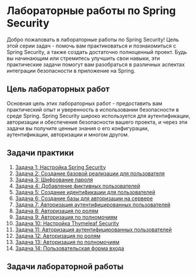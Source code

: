 # Лабораторные работы по Spring Security

Добро пожаловать в лабораторные работы по Spring Security! Цель этой серии задач - помочь вам практиковаться и познакомиться с Spring Security, а также создать достаточно полноценный проект. Будь вы начинающим или стремитесь улучшить свои навыки, эти практические задачи помогут вам разобраться в различных аспектах интеграции безопасности в приложение на Spring.

## Цель лабораторных работ

Основная цель этих лабораторных работ - предоставить вам практический опыт и уверенность в использовании безопасности в среде Spring. Spring Security широко используется для аутентификации, авторизации и обеспечения безопасности вашего проекта, и через эти задачи вы получите ценные знания о его конфигурации, аутентификации, авторизации и многом другом.

## Задачи практики <a name="practice-tasks"></a>

1. [Задача 1: Настройка Spring Security](practice/configure-spring-security.md)
2. [Задача 2: Создание базовой реализации для пользователя](practice/base-implementation-user.md)
3. [Задача 3: Шифрование пароля](practice/password-encryption.md)
4. [Задача 4: Добавление фиктивных пользователей](practice/add-dummy-users.md)
5. [Задача 5: Создание идентификации для пользователей](practice/create-identity-to-users.md)
6. [Задача 6: Создание базы для авторизации на сервере](practice/setup-server-authorization.md)
7. [Задача 7: Авторизация аутентифицированных пользователей](practice/authorize-server-authenticated.md)
8. [Задача 8: Авторизация по ролям](practice/authorize-server-role.md)
9. [Задача 9: Авторизация по полномочиям](practice/authorize-server-authority.md)
10. [Задача 10: Настройка Thymeleaf Security](practice/configure-thymeleaf-security.md)
11. [Задача 11: Авторизация аутентифицированных пользователей](practice/authorize-client-authenticated.md)
12. [Задача 12: Авторизация по ролям](practice/authorize-client-role.md)
13. [Задача 13: Авторизация по полномочиям](practice/authorize-client-authority.md)
14. [Задача 14: Пользовательская форма входа](practice/custom-login-form.md)

## Задачи лабораторной работы <a name="lab-work-tasks"></a>
